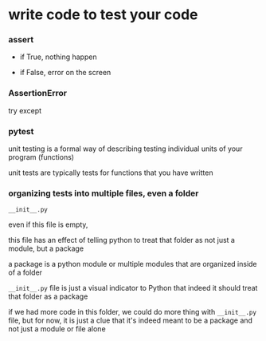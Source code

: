 # write code to test your code

### assert

- if True, nothing happen

- if False, error on the screen

### AssertionError

try except

### pytest

unit testing is a formal way of describing testing individual units of your program (functions)

unit tests are typically tests for functions that you have written

### organizing tests into multiple files, even a folder

`__init__.py`

even if this file is empty,

this file has an effect of telling python to treat that folder as not just a module, but a package

a package is a python module or multiple modules that are organized inside of a folder

`__init__.py` file is just a visual indicator to Python that indeed it should treat that folder as a package

if we had more code in this folder, we could do more thing with `__init__.py` file, but for now, it is just a clue that it's indeed meant to be a package and not just a module or file alone
